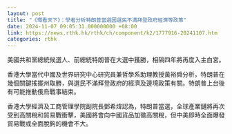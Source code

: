 ```yaml
---
layout: post
title: "《環看天下》：學者分析特朗普當選因選民不滿拜登政府經濟等政策"
date: 2024-11-07 09:05:31.000000000 +08:00
link: https://news.rthk.hk/rthk/ch/component/k2/1777916-20241107.htm
categories: rthk
---
```


美國共和黨總統候選人、前總統特朗普在大選中獲勝，相隔四年將再度入主白宮。

香港大學當代中國及世界研究中心研究員兼哲學系助理教授黃裕舜分析，特朗普在幾個關鍵搖擺州取勝，與選民不滿拜登政府的經濟及邊境政策有關。特朗普上台後有可能推動俄烏戰事結束。

香港大學經濟及工商管理學院副院長鄧希煒認為，特朗普當選，全球產業鏈將再次受到高關稅和貿易戰衝擊，美國將會向中國貨品加徵高關稅，但中美即時全面爆發貿易戰或全面脫鉤的機會不大。

